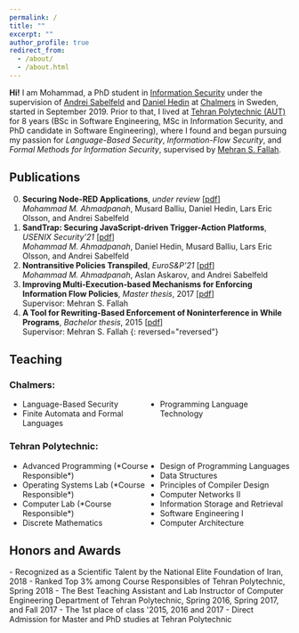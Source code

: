 ```yaml
---
permalink: /
title: ""
excerpt: ""
author_profile: true
redirect_from: 
  - /about/
  - /about.html
---
```


**Hi!** I am Mohammad, a PhD student in [Information&nbsp;Security](http://www.chalmers.se/en/departments/cse/organisation/is/Pages/Staff.aspx) under the supervision of [Andrei&nbsp;Sabelfeld](https://www.cse.chalmers.se/~andrei/) and [Daniel&nbsp;Hedin](http://www.chalmers.se/en/staff/Pages/utter.aspx) at [Chalmers](https://www.chalmers.se/en) in Sweden, started in September 2019.
Prior to that, I lived at [Tehran&nbsp;Polytechnic (AUT)](https://aut.ac.ir/en) for 8 years (BSc in Software Engineering, MSc in Information Security, and PhD candidate in Software Engineering), where I found and began pursuing my passion for *Language-Based Security*, *Information-Flow Security*, and *Formal Methods for Information Security*, supervised by [Mehran&nbsp;S.&nbsp;Fallah](https://ce.aut.ac.ir/formalsecurity).

Publications
----
0. **Securing Node-RED Applications**, *under review* [[pdf]()]
<br><i>Mohammad M. Ahmadpanah</i>, Musard Balliu, Daniel Hedin, Lars Eric Olsson, and Andrei Sabelfeld
0. **SandTrap: Securing JavaScript-driven Trigger-Action Platforms**, *USENIX Security'21* [[pdf]()]
<br><i>Mohammad M. Ahmadpanah</i>, Daniel Hedin, Musard Balliu, Lars Eric Olsson, and Andrei Sabelfeld
0. **Nontransitive Policies Transpiled**, *EuroS&P'21* [[pdf]()]
<br><i>Mohammad M. Ahmadpanah</i>, Aslan Askarov, and Andrei Sabelfeld
0. **Improving Multi-Execution-based Mechanisms for Enforcing Information Flow Policies**, *Master thesis*, 2017 [[pdf]()]
<br>Supervisor: Mehran S. Fallah
0. **A Tool for Rewriting-Based Enforcement of Noninterference in While Programs**, *Bachelor thesis*, 2015 [[pdf]()]
<br>Supervisor: Mehran S. Fallah
{: reversed="reversed"}




<style>
.teach{ columns: 2}
</style>

Teaching
----
### Chalmers:
<ul class='teach' markdown='1'>
<li>Language-Based Security</li>
<li>Finite Automata and Formal Languages</li>
<li>Programming Language Technology</li>
</ul>

### Tehran Polytechnic: 
<ul class='teach' markdown='1'>
<li> Advanced Programming (*Course Responsible*)</li>
<li> Operating Systems Lab (*Course Responsible*)</li>
<li> Computer Lab (*Course Responsible*)</li>
<li> Discrete Mathematics</li>
<li> Design of Programming Languages</li>
<li> Data Structures</li>
<li> Principles of Compiler Design</li>
<li> Computer Networks II</li>
<li> Information Storage and Retrieval</li>
<li> Software Engineering I</li>
<li> Computer Architecture</li>
</ul>

Honors and Awards
----
<div style='column-count:1; -webkit-columns:1; -moz-columns:1' markdown="1">
- Recognized as a Scientific Talent by the National Elite Foundation of Iran, 2018
- Ranked Top 3% among Course Responsibles of Tehran Polytechnic, Spring 2018
- The Best Teaching Assistant and Lab Instructor of Computer Engineering Department of Tehran Polytechnic, Spring 2016, Spring 2017, and Fall 2017
- The 1st place of class '2015, 2016 and 2017
- Direct Admission for Master and PhD studies at Tehran Polytechnic 
</div>

<!--
Rest
=====

This is the front page of a website that is powered by the [academicpages template](https://github.com/academicpages/academicpages.github.io) and hosted on GitHub pages. [GitHub pages](https://pages.github.com) is a free service in which websites are built and hosted from code and data stored in a GitHub repository, automatically updating when a new commit is made to the respository. This template was forked from the [Minimal Mistakes Jekyll Theme](https://mmistakes.github.io/minimal-mistakes/) created by Michael Rose, and then extended to support the kinds of content that academics have: publications, talks, teaching, a portfolio, blog posts, and a dynamically-generated CV. You can fork [this repository](https://github.com/academicpages/academicpages.github.io) right now, modify the configuration and markdown files, add your own PDFs and other content, and have your own site for free, with no ads! An older version of this template powers my own personal website at [stuartgeiger.com](http://stuartgeiger.com), which uses [this Github repository](https://github.com/staeiou/staeiou.github.io).

A data-driven personal website
======
Like many other Jekyll-based GitHub Pages templates, academicpages makes you separate the website's content from its form. The content & metadata of your website are in structured markdown files, while various other files constitute the theme, specifying how to transform that content & metadata into HTML pages. You keep these various markdown (.md), YAML (.yml), HTML, and CSS files in a public GitHub repository. Each time you commit and push an update to the repository, the [GitHub pages](https://pages.github.com/) service creates static HTML pages based on these files, which are hosted on GitHub's servers free of charge.

Many of the features of dynamic content management systems (like Wordpress) can be achieved in this fashion, using a fraction of the computational resources and with far less vulnerability to hacking and DDoSing. You can also modify the theme to your heart's content without touching the content of your site. If you get to a point where you've broken something in Jekyll/HTML/CSS beyond repair, your markdown files describing your talks, publications, etc. are safe. You can rollback the changes or even delete the repository and start over -- just be sure to save the markdown files! Finally, you can also write scripts that process the structured data on the site, such as [this one](https://github.com/academicpages/academicpages.github.io/blob/master/talkmap.ipynb) that analyzes metadata in pages about talks to display [a map of every location you've given a talk](https://academicpages.github.io/talkmap.html).

Getting started
======
1. Register a GitHub account if you don't have one and confirm your e-mail (required!)
1. Fork [this repository](https://github.com/academicpages/academicpages.github.io) by clicking the "fork" button in the top right. 
1. Go to the repository's settings (rightmost item in the tabs that start with "Code", should be below "Unwatch"). Rename the repository "[your GitHub username].github.io", which will also be your website's URL.
1. Set site-wide configuration and create content & metadata (see below -- also see [this set of diffs](http://archive.is/3TPas) showing what files were changed to set up [an example site](https://getorg-testacct.github.io) for a user with the username "getorg-testacct")
1. Upload any files (like PDFs, .zip files, etc.) to the files/ directory. They will appear at https://[your GitHub username].github.io/files/example.pdf.  
1. Check status by going to the repository settings, in the "GitHub pages" section
{: reversed="reversed"}

Site-wide configuration
------
The main configuration file for the site is in the base directory in [_config.yml](https://github.com/academicpages/academicpages.github.io/blob/master/_config.yml), which defines the content in the sidebars and other site-wide features. You will need to replace the default variables with ones about yourself and your site's github repository. The configuration file for the top menu is in [_data/navigation.yml](https://github.com/academicpages/academicpages.github.io/blob/master/_data/navigation.yml). For example, if you don't have a portfolio or blog posts, you can remove those items from that navigation.yml file to remove them from the header. 

Create content & metadata
------
For site content, there is one markdown file for each type of content, which are stored in directories like _publications, _talks, _posts, _teaching, or _pages. For example, each talk is a markdown file in the [_talks directory](https://github.com/academicpages/academicpages.github.io/tree/master/_talks). At the top of each markdown file is structured data in YAML about the talk, which the theme will parse to do lots of cool stuff. The same structured data about a talk is used to generate the list of talks on the [Talks page](https://academicpages.github.io/talks), each [individual page](https://academicpages.github.io/talks/2012-03-01-talk-1) for specific talks, the talks section for the [CV page](https://academicpages.github.io/cv), and the [map of places you've given a talk](https://academicpages.github.io/talkmap.html) (if you run this [python file](https://github.com/academicpages/academicpages.github.io/blob/master/talkmap.py) or [Jupyter notebook](https://github.com/academicpages/academicpages.github.io/blob/master/talkmap.ipynb), which creates the HTML for the map based on the contents of the _talks directory).

**Markdown generator**

I have also created [a set of Jupyter notebooks](https://github.com/academicpages/academicpages.github.io/tree/master/markdown_generator
) that converts a CSV containing structured data about talks or presentations into individual markdown files that will be properly formatted for the academicpages template. The sample CSVs in that directory are the ones I used to create my own personal website at stuartgeiger.com. My usual workflow is that I keep a spreadsheet of my publications and talks, then run the code in these notebooks to generate the markdown files, then commit and push them to the GitHub repository.

How to edit your site's GitHub repository
------
Many people use a git client to create files on their local computer and then push them to GitHub's servers. If you are not familiar with git, you can directly edit these configuration and markdown files directly in the github.com interface. Navigate to a file (like [this one](https://github.com/academicpages/academicpages.github.io/blob/master/_talks/2012-03-01-talk-1.md) and click the pencil icon in the top right of the content preview (to the right of the "Raw | Blame | History" buttons). You can delete a file by clicking the trashcan icon to the right of the pencil icon. You can also create new files or upload files by navigating to a directory and clicking the "Create new file" or "Upload files" buttons. 

Example: editing a markdown file for a talk
![Editing a markdown file for a talk](/images/editing-talk.png)

For more info
------
More info about configuring academicpages can be found in [the guide](https://academicpages.github.io/markdown/). The [guides for the Minimal Mistakes theme](https://mmistakes.github.io/minimal-mistakes/docs/configuration/) (which this theme was forked from) might also be helpful.

-->


